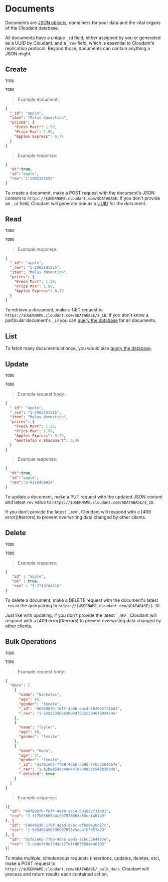 # Documents

Documents are [JSON objects](http://en.wikipedia.org/wiki/JSON#Data_types.2C_syntax_and_example), containers for your data and the vital organs of the Cloudant database.

All documents have a unique `_id` field, either assigned by you or generated as a UUID by Cloudant, and a `_rev` field, which is essential to Cloudant's replication protocol. Beyond those, documents can contain anything a JSON might.

## Create

```shell
TODO
```

```python
TODO
```

> Example document:

```json
{
  "_id": "apple",
  "item": "Malus domestica",
  "prices": {
    "Fresh Mart": 1.59,
    "Price Max": 5.99,
    "Apples Express": 0.79
  }
}
```

> Example response:

```json
{
  "ok":true,
  "id":"apple",
  "rev":"1-2902191555"
}
```

To create a document, make a POST request with the document's JSON content to `https://$USERNAME.cloudant.com/$DATABASE`. If you don't provide an `_id` field, Cloudant will generate one as a [UUID](http://en.wikipedia.org/wiki/Universally_unique_identifier) for the document. 

## Read

```shell
TODO
```

```python
TODO
```

> Example response:

```json
{
  "_id": "apple",
  "_rev": "1-2902191555",
  "item": "Malus domestica",
  "prices": {
    "Fresh Mart": 1.59,
    "Price Max": 5.99,
    "Apples Express": 0.79
  }
}
```

To retrieve a document, make a GET request to `https://$USERNAME.cloudant.com/$DATABASE/$_ID`. If you don't know a particular document's `_id` you can [query the database](#list-documents) for all documents.

## List

To fetch many documents at once, you would also [query the database](#list-documents).

## Update

```shell
TODO
```

```python
TODO
```

> Example request body:

```json
{
  "_id": "apple",
  "_rev": "1-2902191555",
  "item": "Malus domestica",
  "prices": {
    "Fresh Mart": 1.59,
    "Price Max": 5.99,
    "Apples Express": 0.79,
    "Gentlefop's Shackmart": 0.49
  }
}
```

> Example response:

```json
{
  "ok":true,
  "id":"apple",
  "rev":"2-9176459034"
}
```

To update a document, make a PUT request with the updated JSON content and latest `rev` value to `https://$USERNAME.cloudant.com/$DATABASE/$_ID`.

<aside>If you don't provide the latest `_rev`, Cloudant will respond with a [409 error](#errors) to prevent overwriting data changed by other clients.</aside>

## Delete

```shell
TODO
```

```python
TODO
```

> Example response:

```json
{
   "id" : "apple",
   "ok" : true,
   "rev" : "3-2719fd4118"
}
```

To delete a document, make a DELETE request with the document's latest `_rev` in the querystring to `https://$USERNAME.cloudant.com/$DATABASE/$_ID`.

<aside>Just like with updating, if you don't provide the latest `_rev`, Cloudant will respond with a [409 error](#errors) to prevent overwriting data changed by other clients.</aside>

## Bulk Operations

```shell
TODO
```

```python
TODO
```

> Example request body:

```json
{
  "docs": [
    {
      "name": "Nicholas",
      "age": 45,
      "gender": "female",
      "_id": "96f898f0-f6ff-4a9b-aac4-503992f31b01",
      "_rev": "1-54dd23d6a630d0d75c2c5d4ef894454e"
    },
    {
      "name": "Taylor",
      "age": 50,
      "gender": "female"
    },
    {
      "name": "Owen",
      "age": 51,
      "gender": "female",
      "_id": "d1f61e66-7708-4da6-aa05-7cbc33b44b7e",
      "_rev": "1-a2b6e5dac4e0447e7049c8c540b309d6",
      "_deleted": true
    }
  ]
}
```

> Example response:

```json
[{
  "id": "96f898f0-f6ff-4a9b-aac4-503992f31b01",
  "rev": "2-ff7b85665c4c297838963c80ecf481a3"
}, {
  "id": "5a049246-179f-42ad-87ac-8f080426c17c",
  "rev": "2-9d5401898196997853b5ac4163857a29"
}, {
  "id": "d1f61e66-7708-4da6-aa05-7cbc33b44b7e",
  "rev": "2-cbdef49ef3ddc127eff86350844a6108"
}]
```

To make multiple, simutaneous requests (insertions, updates, deletes, etc), make a POST request to `https://$USERNAME.cloudant.com/$DATABASE/_bulk_docs`. Cloudant will process and return results each contained action.
